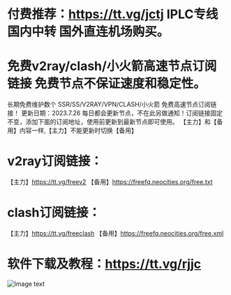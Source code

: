 # 付费推荐：https://tt.vg/jctj  IPLC专线 国内中转 国外直连机场购买。

# 免费v2ray/clash/小火箭高速节点订阅链接 免费节点不保证速度和稳定性。

长期免费维护数个 SSR/SS/V2RAY/VPN/CLASH/小火箭 免费高速节点订阅链接！
更新日期：2023.7.26 每日都会更新节点，不在此另做通知！订阅链接固定不变，添加下面的订阅地址，使用前更新到最新节点即可使用。
【主力】和【备用】内容一样,【主力】不能更新时切换【备用】

# v2ray订阅链接：

【主力】https://tt.vg/freev2
【备用】https://freefq.neocities.org/free.txt

# clash订阅链接：

【主力】https://tt.vg/freeclash
【备用】https://freefq.neocities.org/free.xml 


# 软件下载及教程：https://tt.vg/rjjc

![Image text](https://freefq.neocities.org/TT.jpg)


